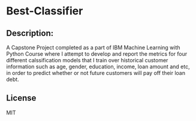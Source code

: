 # Best-Classifier

## Description:
A Capstone Project completed as a part of IBM Machine Learning with Python Course where I attempt to develop and report the metrics for four different calssification models that I train over historical customer information such as age, gender, education, income, loan amount and etc, in order to predict whether or not future customers will pay off their loan debt.

## License
MIT
